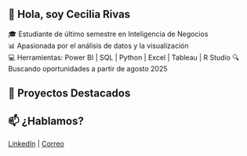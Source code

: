 ## 👋 Hola, soy Cecilia Rivas
🎓 Estudiante de último semestre en Inteligencia de Negocios  
📊 Apasionada por el análisis de datos y la visualización  
💻 Herramientas: Power BI | SQL | Python | Excel | Tableau | R Studio
🔍 Buscando oportunidades a partir de agosto 2025 

## 🚀 Proyectos Destacados



## 📫 ¿Hablamos?
[LinkedIn](https://www.linkedin.com/in/cecilia-rivas-gonz%C3%A1lez-140b85220/) | [Correo](ceciliarivas0421@gmail.com)
